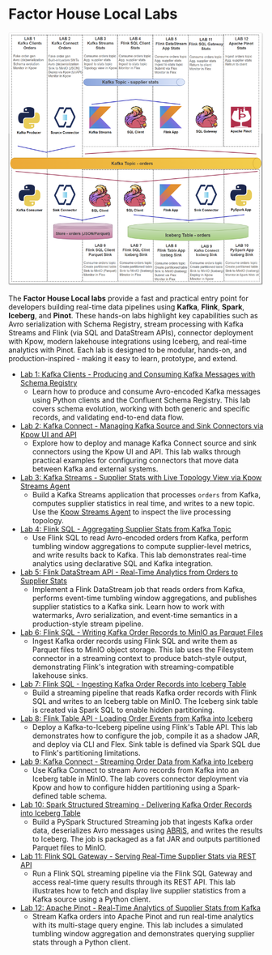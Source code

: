 # Factor House Local Labs

<p align="center">
  <img width="600" height="500" src="../images/fh-local-labs.png">
</p>

The **Factor House Local labs** provide a fast and practical entry point for developers building real-time data pipelines using **Kafka**, **Flink**, **Spark**, **Iceberg**, and **Pinot**. These hands-on labs highlight key capabilities such as Avro serialization with Schema Registry, stream processing with Kafka Streams and Flink (via SQL and DataStream APIs), connector deployment with Kpow, modern lakehouse integrations using Iceberg, and real-time analytics with Pinot. Each lab is designed to be modular, hands-on, and production-inspired - making it easy to learn, prototype, and extend.

- [Lab 1: Kafka Clients - Producing and Consuming Kafka Messages with Schema Registry](./lab-01/)
  - Learn how to produce and consume Avro-encoded Kafka messages using Python clients and the Confluent Schema Registry. This lab covers schema evolution, working with both generic and specific records, and validating end-to-end data flow.
- [Lab 2: Kafka Connect - Managing Kafka Source and Sink Connectors via Kpow UI and API](./lab-02/)
  - Explore how to deploy and manage Kafka Connect source and sink connectors using the Kpow UI and API. This lab walks through practical examples for configuring connectors that move data between Kafka and external systems.
- [Lab 3: Kafka Streams - Supplier Stats with Live Topology View via Kpow Streams Agent](./lab-03/)
  - Build a Kafka Streams application that processes `orders` from Kafka, computes supplier statistics in real time, and writes to a new topic. Use the [Kpow Streams Agent](https://github.com/factorhouse/kpow-streams-agent) to inspect the live processing topology.
- [Lab 4: Flink SQL - Aggregating Supplier Stats from Kafka Topic](./lab-04/)
  - Use Flink SQL to read Avro-encoded orders from Kafka, perform tumbling window aggregations to compute supplier-level metrics, and write results back to Kafka. This lab demonstrates real-time analytics using declarative SQL and Kafka integration.
- [Lab 5: Flink DataStream API - Real-Time Analytics from Orders to Supplier Stats](./lab-05/)
  - Implement a Flink DataStream job that reads orders from Kafka, performs event-time tumbling window aggregations, and publishes supplier statistics to a Kafka sink. Learn how to work with watermarks, Avro serialization, and event-time semantics in a production-style stream pipeline.
- [Lab 6: Flink SQL - Writing Kafka Order Records to MinIO as Parquet Files](./lab-06/)
  - Ingest Kafka order records using Flink SQL and write them as Parquet files to MinIO object storage. This lab uses the Filesystem connector in a streaming context to produce batch-style output, demonstrating Flink's integration with streaming-compatible lakehouse sinks.
- [Lab 7: Flink SQL - Ingesting Kafka Order Records into Iceberg Table](./lab-07/)
  - Build a streaming pipeline that reads Kafka order records with Flink SQL and writes to an Iceberg table on MinIO. The Iceberg sink table is created via Spark SQL to enable hidden partitioning.
- [Lab 8: Flink Table API - Loading Order Events from Kafka into Iceberg](./lab-08/)
  - Deploy a Kafka-to-Iceberg pipeline using Flink's Table API. This lab demonstrates how to configure the job, compile it as a shadow JAR, and deploy via CLI and Flex. Sink table is defined via Spark SQL due to Flink's partitioning limitations.
- [Lab 9: Kafka Connect - Streaming Order Data from Kafka into Iceberg](./lab-09/)
  - Use Kafka Connect to stream Avro records from Kafka into an Iceberg table in MinIO. The lab covers connector deployment via Kpow and how to configure hidden partitioning using a Spark-defined table schema.
- [Lab 10: Spark Structured Streaming - Delivering Kafka Order Records into Iceberg Table](./lab-10/)
  - Build a PySpark Structured Streaming job that ingests Kafka order data, deserializes Avro messages using [ABRiS](https://github.com/AbsaOSS/ABRiS), and writes the results to Iceberg. The job is packaged as a fat JAR and outputs partitioned Parquet files to MinIO.
- [Lab 11: Flink SQL Gateway - Serving Real-Time Supplier Stats via REST API](./lab-11/)
  - Run a Flink SQL streaming pipeline via the Flink SQL Gateway and access real-time query results through its REST API. This lab illustrates how to fetch and display live supplier statistics from a Kafka source using a Python client.
- [Lab 12: Apache Pinot - Real-Time Analytics of Supplier Stats from Kafka](./lab-12/)
  - Stream Kafka orders into Apache Pinot and run real-time analytics with its multi-stage query engine. This lab includes a simulated tumbling window aggregation and demonstrates querying supplier stats through a Python client.
